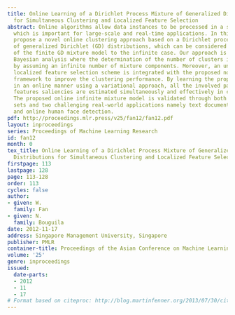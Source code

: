 ```yaml
---
title: Online Learning of a Dirichlet Process Mixture of Generalized Dirichlet Distributions
  for Simultaneous Clustering and Localized Feature Selection
abstract: Online algorithms allow data instances to be processed in a sequential way,
  which is important for large-scale and real-time applications. In this paper, we
  propose a novel online clustering approach based on a Dirichlet process mixture
  of generalized Dirichlet (GD) distributions, which can be considered as an extension
  of the finite GD mixture model to the infinite case. Our approach is built on nonparametric
  Bayesian analysis where the determination of the number of clusters is sidestepped
  by assuming an infinite number of mixture components. Moreover, an unsupervised
  localized feature selection scheme is integrated with the proposed nonparametric
  framework to improve the clustering performance. By learning the proposed model
  in an online manner using a variational approach, all the involved parameters and
  features saliencies are estimated simultaneously and effectively in closed forms.
  The proposed online infinite mixture model is validated through both synthetic data
  sets and two challenging real-world applications namely text document clustering
  and online human face detection.
pdf: http://proceedings.mlr.press/v25/fan12/fan12.pdf
layout: inproceedings
series: Proceedings of Machine Learning Research
id: fan12
month: 0
tex_title: Online Learning of a Dirichlet Process Mixture of Generalized Dirichlet
  Distributions for Simultaneous Clustering and Localized Feature Selection
firstpage: 113
lastpage: 128
page: 113-128
order: 113
cycles: false
author:
- given: W.
  family: Fan
- given: N.
  family: Bouguila
date: 2012-11-17
address: Singapore Management University, Singapore
publisher: PMLR
container-title: Proceedings of the Asian Conference on Machine Learning
volume: '25'
genre: inproceedings
issued:
  date-parts:
  - 2012
  - 11
  - 17
# Format based on citeproc: http://blog.martinfenner.org/2013/07/30/citeproc-yaml-for-bibliographies/
---
```

